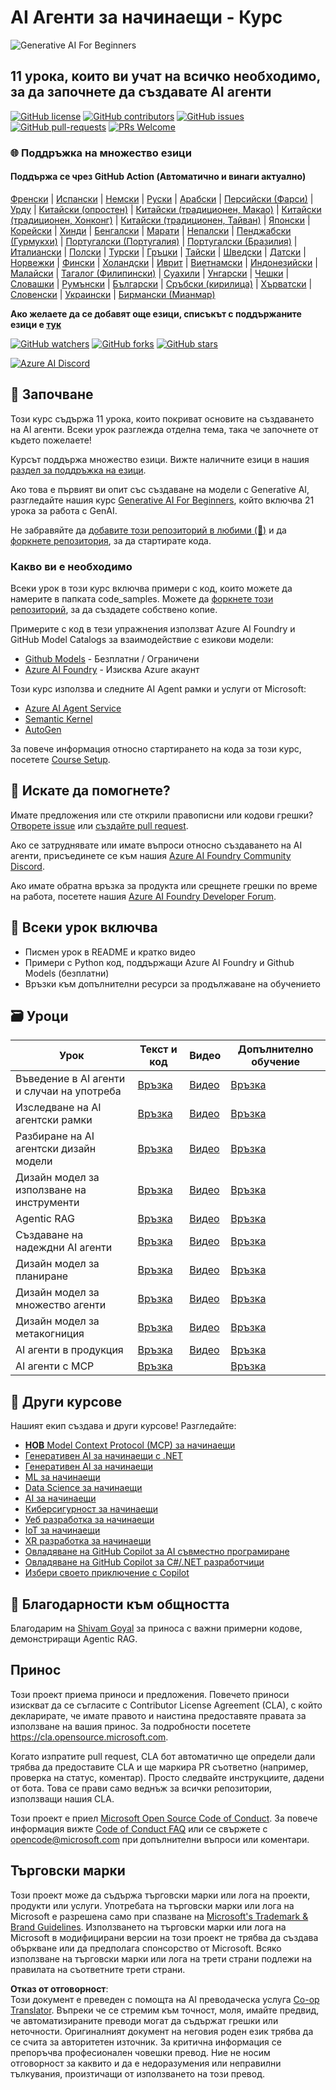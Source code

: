 <!--
CO_OP_TRANSLATOR_METADATA:
{
  "original_hash": "6b07046397366e6f6f4524c9ddeba1e1",
  "translation_date": "2025-07-12T15:00:27+00:00",
  "source_file": "README.md",
  "language_code": "bg"
}
-->
# AI Агенти за начинаещи - Курс

![Generative AI For Beginners](../../translated_images/repo-thumbnail.083b24afed61b6dd27a7fc53798bebe9edf688a41031163a1fca9f61c64d63ec.bg.png)

## 11 урока, които ви учат на всичко необходимо, за да започнете да създавате AI агенти

[![GitHub license](https://img.shields.io/github/license/microsoft/ai-agents-for-beginners.svg)](https://github.com/microsoft/ai-agents-for-beginners/blob/master/LICENSE?WT.mc_id=academic-105485-koreyst)
[![GitHub contributors](https://img.shields.io/github/contributors/microsoft/ai-agents-for-beginners.svg)](https://GitHub.com/microsoft/ai-agents-for-beginners/graphs/contributors/?WT.mc_id=academic-105485-koreyst)
[![GitHub issues](https://img.shields.io/github/issues/microsoft/ai-agents-for-beginners.svg)](https://GitHub.com/microsoft/ai-agents-for-beginners/issues/?WT.mc_id=academic-105485-koreyst)
[![GitHub pull-requests](https://img.shields.io/github/issues-pr/microsoft/ai-agents-for-beginners.svg)](https://GitHub.com/microsoft/ai-agents-for-beginners/pulls/?WT.mc_id=academic-105485-koreyst)
[![PRs Welcome](https://img.shields.io/badge/PRs-welcome-brightgreen.svg?style=flat-square)](http://makeapullrequest.com?WT.mc_id=academic-105485-koreyst)

### 🌐 Поддръжка на множество езици

#### Поддържа се чрез GitHub Action (Автоматично и винаги актуално)

[Френски](../fr/README.md) | [Испански](../es/README.md) | [Немски](../de/README.md) | [Руски](../ru/README.md) | [Арабски](../ar/README.md) | [Персийски (Фарси)](../fa/README.md) | [Урду](../ur/README.md) | [Китайски (опростен)](../zh/README.md) | [Китайски (традиционен, Макао)](../mo/README.md) | [Китайски (традиционен, Хонконг)](../hk/README.md) | [Китайски (традиционен, Тайван)](../tw/README.md) | [Японски](../ja/README.md) | [Корейски](../ko/README.md) | [Хинди](../hi/README.md) | [Бенгалски](../bn/README.md) | [Марати](../mr/README.md) | [Непалски](../ne/README.md) | [Пенджабски (Гурмукхи)](../pa/README.md) | [Португалски (Португалия)](../pt/README.md) | [Португалски (Бразилия)](../br/README.md) | [Италиански](../it/README.md) | [Полски](../pl/README.md) | [Турски](../tr/README.md) | [Гръцки](../el/README.md) | [Тайски](../th/README.md) | [Шведски](../sv/README.md) | [Датски](../da/README.md) | [Норвежки](../no/README.md) | [Фински](../fi/README.md) | [Холандски](../nl/README.md) | [Иврит](../he/README.md) | [Виетнамски](../vi/README.md) | [Индонезийски](../id/README.md) | [Малайски](../ms/README.md) | [Тагалог (Филипински)](../tl/README.md) | [Суахили](../sw/README.md) | [Унгарски](../hu/README.md) | [Чешки](../cs/README.md) | [Словашки](../sk/README.md) | [Румънски](../ro/README.md) | [Български](./README.md) | [Сръбски (кирилица)](../sr/README.md) | [Хърватски](../hr/README.md) | [Словенски](../sl/README.md) | [Украински](../uk/README.md) | [Бирмански (Мианмар)](../my/README.md)

**Ако желаете да се добавят още езици, списъкът с поддържаните езици е [тук](https://github.com/Azure/co-op-translator/blob/main/getting_started/supported-languages.md)**

[![GitHub watchers](https://img.shields.io/github/watchers/microsoft/ai-agents-for-beginners.svg?style=social&label=Watch)](https://GitHub.com/microsoft/ai-agents-for-beginners/watchers/?WT.mc_id=academic-105485-koreyst)
[![GitHub forks](https://img.shields.io/github/forks/microsoft/ai-agents-for-beginners.svg?style=social&label=Fork)](https://GitHub.com/microsoft/ai-agents-for-beginners/network/?WT.mc_id=academic-105485-koreyst)
[![GitHub stars](https://img.shields.io/github/stars/microsoft/ai-agents-for-beginners.svg?style=social&label=Star)](https://GitHub.com/microsoft/ai-agents-for-beginners/stargazers/?WT.mc_id=academic-105485-koreyst)

[![Azure AI Discord](https://dcbadge.limes.pink/api/server/kzRShWzttr)](https://discord.gg/kzRShWzttr)


## 🌱 Започване

Този курс съдържа 11 урока, които покриват основите на създаването на AI агенти. Всеки урок разглежда отделна тема, така че започнете от където пожелаете!

Курсът поддържа множество езици. Вижте наличните езици в нашия [раздел за поддръжка на езици](../..).

Ако това е първият ви опит със създаване на модели с Generative AI, разгледайте нашия курс [Generative AI For Beginners](https://aka.ms/genai-beginners), който включва 21 урока за работа с GenAI.

Не забравяйте да [добавите този репозиторий в любими (🌟)](https://docs.github.com/en/get-started/exploring-projects-on-github/saving-repositories-with-stars?WT.mc_id=academic-105485-koreyst) и да [форкнете репозитория](https://github.com/microsoft/ai-agents-for-beginners/fork), за да стартирате кода.

### Какво ви е необходимо

Всеки урок в този курс включва примери с код, които можете да намерите в папката code_samples. Можете да [форкнете този репозиторий](https://github.com/microsoft/ai-agents-for-beginners/fork), за да създадете собствено копие.

Примерите с код в тези упражнения използват Azure AI Foundry и GitHub Model Catalogs за взаимодействие с езикови модели:

- [Github Models](https://aka.ms/ai-agents-beginners/github-models) - Безплатни / Ограничени
- [Azure AI Foundry](https://aka.ms/ai-agents-beginners/ai-foundry) - Изисква Azure акаунт

Този курс използва и следните AI Agent рамки и услуги от Microsoft:

- [Azure AI Agent Service](https://aka.ms/ai-agents-beginners/ai-agent-service)
- [Semantic Kernel](https://aka.ms/ai-agents-beginners/semantic-kernel)
- [AutoGen](https://aka.ms/ai-agents/autogen)

За повече информация относно стартирането на кода за този курс, посетете [Course Setup](./00-course-setup/README.md).

## 🙏 Искате да помогнете?

Имате предложения или сте открили правописни или кодови грешки? [Отворете issue](https://github.com/microsoft/ai-agents-for-beginners/issues?WT.mc_id=academic-105485-koreyst) или [създайте pull request](https://github.com/microsoft/ai-agents-for-beginners/pulls?WT.mc_id=academic-105485-koreyst).

Ако се затруднявате или имате въпроси относно създаването на AI агенти, присъединете се към нашия [Azure AI Foundry Community Discord](https://discord.gg/kzRShWzttr).

Ако имате обратна връзка за продукта или срещнете грешки по време на работа, посетете нашия [Azure AI Foundry Developer Forum](https://aka.ms/azureaifoundry/forum).

## 📂 Всеки урок включва

- Писмен урок в README и кратко видео
- Примери с Python код, поддържащи Azure AI Foundry и Github Models (безплатни)
- Връзки към допълнителни ресурси за продължаване на обучението

## 🗃️ Уроци

| **Урок**                                | **Текст и код**                                    | **Видео**                                                  | **Допълнително обучение**                                                             |
|----------------------------------------|---------------------------------------------------|------------------------------------------------------------|----------------------------------------------------------------------------------------|
| Въведение в AI агенти и случаи на употреба | [Връзка](./01-intro-to-ai-agents/README.md)       | [Видео](https://youtu.be/3zgm60bXmQk?si=z8QygFvYQv-9WtO1)  | [Връзка](https://aka.ms/ai-agents-beginners/collection?WT.mc_id=academic-105485-koreyst) |
| Изследване на AI агентски рамки        | [Връзка](./02-explore-agentic-frameworks/README.md) | [Видео](https://youtu.be/ODwF-EZo_O8?si=Vawth4hzVaHv-u0H)  | [Връзка](https://aka.ms/ai-agents-beginners/collection?WT.mc_id=academic-105485-koreyst) |
| Разбиране на AI агентски дизайн модели | [Връзка](./03-agentic-design-patterns/README.md)  | [Видео](https://youtu.be/m9lM8qqoOEA?si=BIzHwzstTPL8o9GF)  | [Връзка](https://aka.ms/ai-agents-beginners/collection?WT.mc_id=academic-105485-koreyst) |
| Дизайн модел за използване на инструменти | [Връзка](./04-tool-use/README.md)                  | [Видео](https://youtu.be/vieRiPRx-gI?si=2z6O2Xu2cu_Jz46N)  | [Връзка](https://aka.ms/ai-agents-beginners/collection?WT.mc_id=academic-105485-koreyst) |
| Agentic RAG                           | [Връзка](./05-agentic-rag/README.md)               | [Видео](https://youtu.be/WcjAARvdL7I?si=gKPWsQpKiIlDH9A3)  | [Връзка](https://aka.ms/ai-agents-beginners/collection?WT.mc_id=academic-105485-koreyst) |
| Създаване на надеждни AI агенти        | [Връзка](./06-building-trustworthy-agents/README.md) | [Видео](https://youtu.be/iZKkMEGBCUQ?si=jZjpiMnGFOE9L8OK)  | [Връзка](https://aka.ms/ai-agents-beginners/collection?WT.mc_id=academic-105485-koreyst) |
| Дизайн модел за планиране              | [Връзка](./07-planning-design/README.md)           | [Видео](https://youtu.be/kPfJ2BrBCMY?si=6SC_iv_E5-mzucnC)  | [Връзка](https://aka.ms/ai-agents-beginners/collection?WT.mc_id=academic-105485-koreyst) |
| Дизайн модел за множество агенти       | [Връзка](./08-multi-agent/README.md)               | [Видео](https://youtu.be/V6HpE9hZEx0?si=rMgDhEu7wXo2uo6g)  | [Връзка](https://aka.ms/ai-agents-beginners/collection?WT.mc_id=academic-105485-koreyst) |
| Дизайн модел за метакогниция            | [Връзка](./09-metacognition/README.md)             | [Видео](https://youtu.be/His9R6gw6Ec?si=8gck6vvdSNCt6OcF)  | [Връзка](https://aka.ms/ai-agents-beginners/collection?WT.mc_id=academic-105485-koreyst) |
| AI агенти в продукция                   | [Връзка](./10-ai-agents-production/README.md)      | [Видео](https://youtu.be/l4TP6IyJxmQ?si=31dnhexRo6yLRJDl)  | [Връзка](https://aka.ms/ai-agents-beginners/collection?WT.mc_id=academic-105485-koreyst) |
| AI агенти с MCP                        | [Връзка](./11-mcp/README.md)                       |                                                            | [Връзка](https://aka.ms/mcp-for-beginners)                                               |

## 🎒 Други курсове

Нашият екип създава и други курсове! Разгледайте:
- [**НОВ** Model Context Protocol (MCP) за начинаещи](https://github.com/microsoft/mcp-for-beginners?WT.mc_id=academic-105485-koreyst)
- [Генеративен AI за начинаещи с .NET](https://github.com/microsoft/Generative-AI-for-beginners-dotnet?WT.mc_id=academic-105485-koreyst)
- [Генеративен AI за начинаещи](https://github.com/microsoft/generative-ai-for-beginners?WT.mc_id=academic-105485-koreyst)
- [ML за начинаещи](https://aka.ms/ml-beginners?WT.mc_id=academic-105485-koreyst)
- [Data Science за начинаещи](https://aka.ms/datascience-beginners?WT.mc_id=academic-105485-koreyst)
- [AI за начинаещи](https://aka.ms/ai-beginners?WT.mc_id=academic-105485-koreyst)
- [Киберсигурност за начинаещи](https://github.com/microsoft/Security-101??WT.mc_id=academic-96948-sayoung)
- [Уеб разработка за начинаещи](https://aka.ms/webdev-beginners?WT.mc_id=academic-105485-koreyst)
- [IoT за начинаещи](https://aka.ms/iot-beginners?WT.mc_id=academic-105485-koreyst)
- [XR разработка за начинаещи](https://github.com/microsoft/xr-development-for-beginners?WT.mc_id=academic-105485-koreyst)
- [Овладяване на GitHub Copilot за AI съвместно програмиране](https://aka.ms/GitHubCopilotAI?WT.mc_id=academic-105485-koreyst)
- [Овладяване на GitHub Copilot за C#/.NET разработчици](https://github.com/microsoft/mastering-github-copilot-for-dotnet-csharp-developers?WT.mc_id=academic-105485-koreyst)
- [Избери своето приключение с Copilot](https://github.com/microsoft/CopilotAdventures?WT.mc_id=academic-105485-koreyst)

## 🌟 Благодарности към общността

Благодарим на [Shivam Goyal](https://www.linkedin.com/in/shivam2003/) за приноса с важни примерни кодове, демонстриращи Agentic RAG.

## Принос

Този проект приема приноси и предложения. Повечето приноси изискват да се съгласите с
Contributor License Agreement (CLA), с който декларирате, че имате правото и наистина предоставяте
правата за използване на вашия принос. За подробности посетете
<https://cla.opensource.microsoft.com>.

Когато изпратите pull request, CLA бот автоматично ще определи дали трябва да предоставите
CLA и ще маркира PR съответно (например, проверка на статус, коментар). Просто следвайте инструкциите,
дадени от бота. Това се прави само веднъж за всички репозитории, използващи нашия CLA.

Този проект е приел [Microsoft Open Source Code of Conduct](https://opensource.microsoft.com/codeofconduct/).
За повече информация вижте [Code of Conduct FAQ](https://opensource.microsoft.com/codeofconduct/faq/) или
се свържете с [opencode@microsoft.com](mailto:opencode@microsoft.com) при допълнителни въпроси или коментари.

## Търговски марки

Този проект може да съдържа търговски марки или лога на проекти, продукти или услуги. Употребата на търговски марки или лога на Microsoft е разрешена само при спазване на
[Microsoft's Trademark & Brand Guidelines](https://www.microsoft.com/legal/intellectualproperty/trademarks/usage/general).
Използването на търговски марки или лога на Microsoft в модифицирани версии на този проект не трябва да създава объркване или да предполага спонсорство от Microsoft.
Всяко използване на търговски марки или лога на трети страни подлежи на правилата на съответните трети страни.

**Отказ от отговорност**:  
Този документ е преведен с помощта на AI преводаческа услуга [Co-op Translator](https://github.com/Azure/co-op-translator). Въпреки че се стремим към точност, моля, имайте предвид, че автоматизираните преводи могат да съдържат грешки или неточности. Оригиналният документ на неговия роден език трябва да се счита за авторитетен източник. За критична информация се препоръчва професионален човешки превод. Ние не носим отговорност за каквито и да е недоразумения или неправилни тълкувания, произтичащи от използването на този превод.